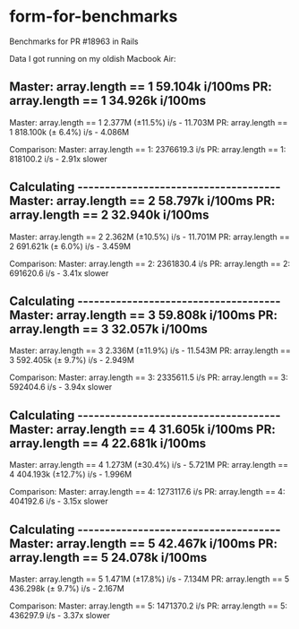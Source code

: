 # form-for-benchmarks
Benchmarks for PR #18963 in Rails

Data I got running on my oldish Macbook Air:

Master: array.length == 1
                        59.104k i/100ms
PR: array.length == 1
                        34.926k i/100ms
-------------------------------------------------
Master: array.length == 1
                          2.377M (±11.5%) i/s -     11.703M
PR: array.length == 1
                        818.100k (± 6.4%) i/s -      4.086M

Comparison:
Master: array.length == 1:  2376619.3 i/s
PR: array.length == 1:   818100.2 i/s - 2.91x slower

Calculating -------------------------------------
Master: array.length == 2
                        58.797k i/100ms
PR: array.length == 2
                        32.940k i/100ms
-------------------------------------------------
Master: array.length == 2
                          2.362M (±10.5%) i/s -     11.701M
PR: array.length == 2
                        691.621k (± 6.0%) i/s -      3.459M

Comparison:
Master: array.length == 2:  2361830.4 i/s
PR: array.length == 2:   691620.6 i/s - 3.41x slower

Calculating -------------------------------------
Master: array.length == 3
                        59.808k i/100ms
PR: array.length == 3
                        32.057k i/100ms
-------------------------------------------------
Master: array.length == 3
                          2.336M (±11.9%) i/s -     11.543M
PR: array.length == 3
                        592.405k (± 9.7%) i/s -      2.949M

Comparison:
Master: array.length == 3:  2335611.5 i/s
PR: array.length == 3:   592404.6 i/s - 3.94x slower

Calculating -------------------------------------
Master: array.length == 4
                        31.605k i/100ms
PR: array.length == 4
                        22.681k i/100ms
-------------------------------------------------
Master: array.length == 4
                          1.273M (±30.4%) i/s -      5.721M
PR: array.length == 4
                        404.193k (±12.7%) i/s -      1.996M

Comparison:
Master: array.length == 4:  1273117.6 i/s
PR: array.length == 4:   404192.6 i/s - 3.15x slower

Calculating -------------------------------------
Master: array.length == 5
                        42.467k i/100ms
PR: array.length == 5
                        24.078k i/100ms
-------------------------------------------------
Master: array.length == 5
                          1.471M (±17.8%) i/s -      7.134M
PR: array.length == 5
                        436.298k (± 9.7%) i/s -      2.167M

Comparison:
Master: array.length == 5:  1471370.2 i/s
PR: array.length == 5:   436297.9 i/s - 3.37x slower
